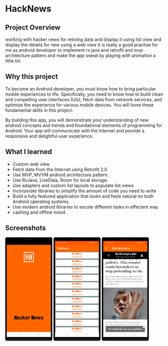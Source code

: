 
# HackNews
## Project Overview

working with hacker news for retiving data and display it using list view and display the details for new using a web view it is really a good practise for me as android developer to implement rx java and retrofit and mvp architecture pattern and make the app sweat by playing with animation a little bit
 
## Why this project 

To become an Android  developer, you must know how to bring particular mobile experiences to life. Specifically, you need to know how to build clean and compelling user interfaces (UIs), fetch data from network services, and optimize the experience for various mobile devices. You will hone these fundamental skills in this project.

By building this app, you will demonstrate your understanding of new android concepts and trends and  foundational elements of programming for Android. Your app will communicate with the Internet and provide a responsive and delightful user experience.

## What I learned

- Custom web view
- Fetch data from the Internet using Retrofit 2.0
- Use MVP, MVVM android architecture pattern.
- Use RxJava, LiveData, Room for local storage.
- Use adapters and custom list layouts to populate list views
- Incorporate libraries to simplify the amount of code you need to write
- Build a fully featured application that looks and feels natural on both Android operating systems.
- Use modern android libraries to excute different tasks in effecient way.
- cashing and offline mood 

## Screenshots
<img src="1.png" width="150" margins="2px">  <img src="2.png" width="150"> <img src="3.png" width="150">
